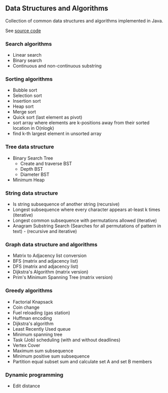 ## Data Structures and Algorithms

Collection of common data structures and algorithms implemented in Java.

See <a href="src">source code</a>

### Search algorithms
- Linear search
- Binary search
- Continuous and non-continuous substring

### Sorting algorithms
- Bubble sort
- Selection sort
- Insertion sort
- Heap sort
- Merge sort
- Quick sort (last element as pivot)
- sort array where elements are k-positions away from their sorted location in O(nlogk)
- find k-th largest element in unsorted array

### Tree data structure
- Binary Search Tree
    - Create and traverse BST
    - Depth BST
    - Diameter BST
- Minimum Heap

### String data structure
- Is string subsequence of another string (recursive)
- Longest subsequence where every character appears at-least k times (iterative)
- Longest common subsequence with permutations allowed (iterative)
- Anagram Substring Search (Searches for all permutations of pattern in text) - (recursive and iterative)


### Graph data structure and algorithms
- Matrix to Adjacency list conversion
- BFS (matrix and adjacency list)
- DFS (matrix and adjacency list)
- Dijkstra's Algorithm (matrix version)
- Prim's Minimum Spanning Tree (matrix version)

### Greedy algorithms
- Factorial Knapsack
- Coin change
- Fuel reloading (gas station)
- Huffman encoding
- Dijkstra's algorithm
- Least Recently Used queue
- Minimum spanning tree
- Task (Job) scheduling (with and without deadlines)
- Vertex Cover
- Maximum sum subsequence
- Minimum positive sum subsequence
- Partition equal subset sum and calculate set A and set B members

### Dynamic programming
- Edit distance